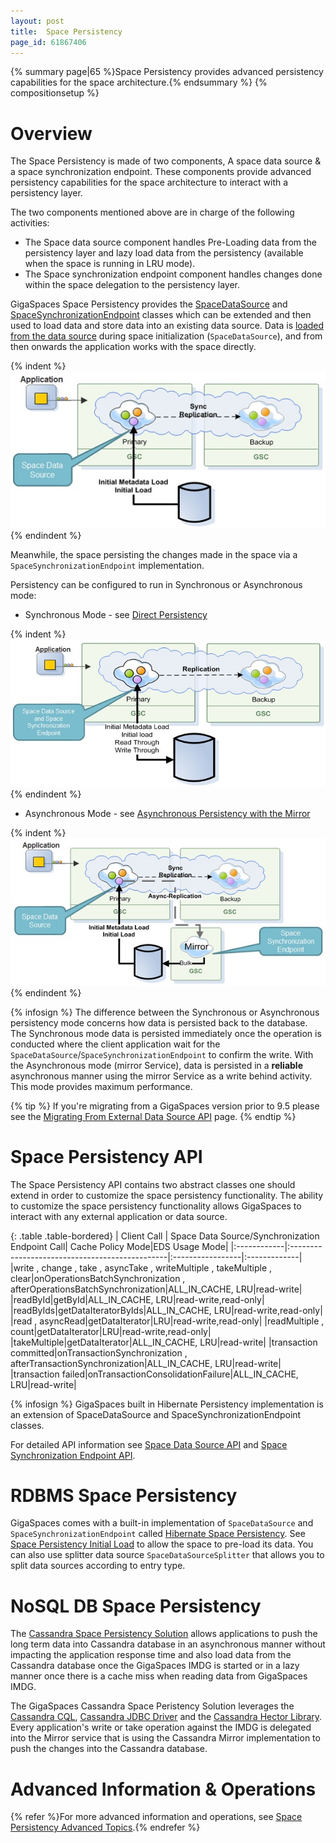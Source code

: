 ```yaml
---
layout: post
title:  Space Persistency
page_id: 61867406
---
```


{% summary page|65 %}Space Persistency provides advanced persistency capabilities for the space architecture.{% endsummary %}
{% compositionsetup %}

# Overview

The Space Persistency is made of two components, A space data source & a space synchronization endpoint.
These components provide advanced persistency capabilities for the space architecture to interact with a persistency layer.

The two components mentioned above are in charge of the following activities:

- The Space data source component handles Pre-Loading data from the persistency layer and lazy load data from the persistency (available when the space is running in LRU mode).
- The Space synchronization endpoint component handles changes done within the space delegation to the persistency layer.


GigaSpaces Space Persistency provides the [SpaceDataSource](http://www.gigaspaces.com/docs/JavaDoc9.6/com/gigaspaces/datasource/SpaceDataSource.html) and [SpaceSynchronizationEndpoint](http://www.gigaspaces.com/docs/JavaDoc9.6/com/gigaspaces/sync/SpaceSynchronizationEndpoint.html) classes which can be extended and then used to load data and store data into an existing data source. Data is [loaded from the data source](./space-persistency-initial-load.html) during space initialization (`SpaceDataSource`), and from then onwards the application works with the space directly.

{% indent %}
![data-grid-initial-loadNew.jpg](/attachment_files/data-grid-initial-loadNew.jpg)
{% endindent %}

Meanwhile, the space persisting the changes made in the space via a `SpaceSynchronizationEndpoint` implementation.

Persistency can be configured to run in Synchronous or Asynchronous mode:

- Synchronous Mode - see [Direct Persistency](./direct-persistency.html)

{% indent %}
![data-grid-sync-persistNew.jpg](/attachment_files/data-grid-sync-persistNew.jpg)
{% endindent %}

- Asynchronous Mode - see  [Asynchronous Persistency with the Mirror](./asynchronous-persistency-with-the-mirror.html)

{% indent %}
![data-grid-async-persistNew.jpg](/attachment_files/data-grid-async-persistNew.jpg)
{% endindent %}

{% infosign %} The difference between the Synchronous or Asynchronous persistency mode concerns how data is persisted back to the database. The Synchronous mode data is persisted immediately once the operation is conducted where the client application wait for the `SpaceDataSource`/`SpaceSynchronizationEndpoint` to confirm the write. With the Asynchronous mode (mirror Service), data is persisted in a **reliable** asynchronous manner using the mirror Service as a write behind activity. This mode provides maximum performance.

{% tip %}
If you're migrating from a GigaSpaces version prior to 9.5 please see the [Migrating From External Data Source API](./migrating-from-external-data-source-api.html) page.
{% endtip %}

# Space Persistency API

The Space Persistency API contains two abstract classes one should extend in order to customize the space persistency functionality.
The ability to customize the space persistency functionality allows GigaSpaces to interact with any external application or data source.


{: .table .table-bordered}
| Client Call | Space Data Source/Synchronization Endpoint Call| Cache Policy Mode|EDS Usage Mode|
|:------------|:-----------------------------------------------|:-----------------|:-------------|
 	|write , change , take , asyncTake , writeMultiple , takeMultiple , clear|onOperationsBatchSynchronization , afterOperationsBatchSynchronization|ALL_IN_CACHE, LRU|read-write|
 	|readById|getById|ALL_IN_CACHE, LRU|read-write,read-only|
 	|readByIds|getDataIteratorByIds|ALL_IN_CACHE, LRU|read-write,read-only|
 	|read , asyncRead|getDataIterator|LRU|read-write,read-only|
 	|readMultiple , count|getDataIterator|LRU|read-write,read-only|
 	|takeMultiple|getDataIterator|ALL_IN_CACHE, LRU|read-write|
 	|transaction committed|onTransactionSynchronization , afterTransactionSynchronization|ALL_IN_CACHE, LRU|read-write|
 	|transaction failed|onTransactionConsolidationFailure|ALL_IN_CACHE, LRU|read-write|

{% infosign %} GigaSpaces built in Hibernate Persistency implementation is an extension of SpaceDataSource and SpaceSynchronizationEndpoint classes.



For detailed API information see [Space Data Source API](./space-data-source-api.html) and [Space Synchronization Endpoint API](./space-synchronization-endpoint-api.html).

# RDBMS Space Persistency

GigaSpaces comes with a built-in implementation of `SpaceDataSource` and `SpaceSynchronizationEndpoint` called [Hibernate Space Persistency](./hibernate-space-persistency.html). See [Space Persistency Initial Load](./space-persistency-initial-load.html) to allow the space to pre-load its data. You can also use splitter data source `SpaceDataSourceSplitter`  that allows you to split data sources according to entry type.

# NoSQL DB Space Persistency

The [Cassandra Space Persistency Solution](./cassandra-space-persistency.html) allows applications to push the long term data into Cassandra database in an asynchronous manner without impacting the application response time and also load data from the Cassandra database once the GigaSpaces IMDG is started or in a lazy manner once there is a cache miss when reading data from GigaSpaces IMDG.

The GigaSpaces Cassandra Space Peristency Solution leverages the [Cassandra CQL](http://www.datastax.com/docs/0.8/dml/using_cql), [Cassandra JDBC Driver](http://code.google.com/a/apache-extras.org/p/cassandra-jdbc) and the [Cassandra Hector Library](http://hector-client.github.com/hector/build/html/index.html). Every application's write or take operation against the IMDG is delegated into the Mirror service that is using the Cassandra Mirror implementation to push the changes into the Cassandra database.

# Advanced Information & Operations

{% refer %}For more advanced information and operations, see [Space Persistency Advanced Topics](./space-persistency-advanced-topics.html).{% endrefer %}
